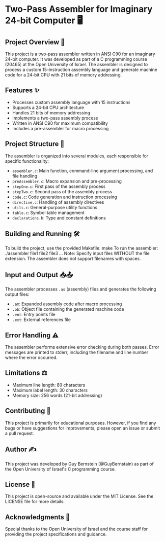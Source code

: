 # Two-Pass Assembler for Imaginary 24-bit Computer 🖥️

## Project Overview 🚀

This project is a two-pass assembler written in ANSI C90 for an imaginary 24-bit computer. It was developed as part of a C programming course (20465) at the Open University of Israel. The assembler is designed to process a custom 15-instruction assembly language and generate machine code for a 24-bit CPU with 21 bits of memory addressing.

## Features ✨

- Processes custom assembly language with 15 instructions
- Supports a 24-bit CPU architecture
- Handles 21 bits of memory addressing
- Implements a two-pass assembly process
- Written in ANSI C90 for maximum compatibility
- Includes a pre-assembler for macro processing

## Project Structure 📁

The assembler is organized into several modules, each responsible for specific functionality:

- `assembler.c`: Main function, command-line argument processing, and file handling
- `preAssembler.c`: Macro expansion and pre-processing
- `stepOne.c`: First pass of the assembly process
- `stepTwo.c`: Second pass of the assembly process
- `code.c`: Code generation and instruction processing
- `directive.c`: Handling of assembly directives
- `utils.c`: General-purpose utility functions
- `table.c`: Symbol table management
- `declarations.h`: Type and constant definitions

## Building and Running 🛠️

To build the project, use the provided Makefile:
make
To run the assembler:
./assembler file1 file2 file3 ...
Note: Specify input files WITHOUT the file extension. The assembler does not support filenames with spaces.

## Input and Output 📥📤

The assembler processes `.as` (assembly) files and generates the following output files:

- `.am`: Expanded assembly code after macro processing
- `.ob`: Object file containing the generated machine code
- `.ent`: Entry points file
- `.ext`: External references file

## Error Handling ⚠️

The assembler performs extensive error checking during both passes. Error messages are printed to stderr, including the filename and line number where the error occurred.

## Limitations ⚖️

- Maximum line length: 80 characters
- Maximum label length: 30 characters
- Memory size: 256 words (21-bit addressing)

## Contributing 🤝

This project is primarily for educational purposes. However, if you find any bugs or have suggestions for improvements, please open an issue or submit a pull request.

## Author ✍️

This project was developed by Guy Bernstein (@GuyBernstain) as part of the Open University of Israel's C programming course.

## License 📄

This project is open-source and available under the MIT License. See the LICENSE file for more details.

## Acknowledgments 🙏

Special thanks to the Open University of Israel and the course staff for providing the project specifications and guidance.


